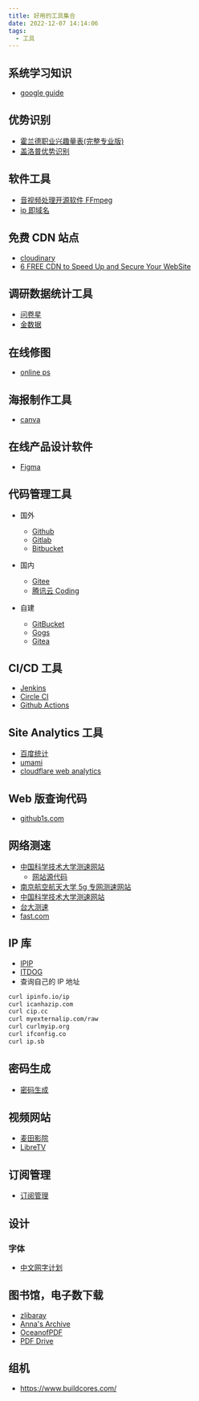 ```yaml
---
title: 好用的工具集合
date: 2022-12-07 14:14:06
tags:
  - 工具
---
```


## 系统学习知识

- [google guide](https://www.googleguide.com/category/query-input/)

## 优势识别

- [霍兰德职业兴趣量表(完整专业版)](https://www.apesk.com/holland/index.html)
- [盖洛普优势识别](https://www.jianshu.com/p/de4af98bdbfc)

## 软件工具

- [音视频处理开源软件 FFmpeg](https://ffmpeg.org/)
- [ip 即域名](https://sslip.io)

## 免费 CDN 站点

- [cloudinary](https://cloudinary.com/)
- [6 FREE CDN to Speed Up and Secure Your WebSite](https://geekflare.com/free-cdn-list/#geekflare-toc-gcore-cdn)

## 调研数据统计工具

- [问卷星](https://www.wjx.cn/)
- [金数据](https://www.jinshuju.net/)

## 在线修图

- [online ps](https://ps.gaoding.com)

## 海报制作工具

- [canva](https://www.canva.cn/)

## 在线产品设计软件

- [Figma](https://www.figma.com/)

## 代码管理工具

- 国外

  - [Github](https://github.com/)
  - [Gitlab](https://about.gitlab.com/)
  - [Bitbucket](https://bitbucket.org/)

- 国内

  - [Gitee](https://gitee.com/)
  - [腾讯云 Coding](https://coding.net/)

- 自建
  - [GitBucket](https://gitbucket.github.io/)
  - [Gogs](https://github.com/gogs/gogs)
  - [Gitea](https://github.com/go-gitea/gitea)

## CI/CD 工具

- [Jenkins](https://www.jenkins.io/)
- [Circle CI](https://circleci.com/)
- [Github Actions](https://github.com/features/actions)

## Site Analytics 工具

- [百度统计](https://tongji.baidu.com/web5/welcome/login)
- [umami](https://umami.is/)
- [cloudflare web analytics](https://www.cloudflare.com/zh-cn/web-analytics/)

## Web 版查询代码

- [github1s.com](https://github1s.com/)

## 网络测速

- [中国科学技术大学测速网站](https://test.ustc.edu.cn/)
  - [网站源代码](https://github.com/bg6cq/speedtest)
- [南京航空航天大学 5g 专网测速网站](http://speed.nuaa.edu.cn/)
- [中国科学技术大学测速网站](https://test.nju.edu.cn/)
- [台大测速](http://speed5.ntu.edu.tw/speed5/)
- [fast.com](https://fast.com/)

## IP 库

- [IPIP](https://www.ipip.net/)
- [ITDOG](https://www.itdog.cn/)
- 查询自己的 IP 地址

```sh
curl ipinfo.io/ip
curl icanhazip.com
curl cip.cc
curl myexternalip.com/raw
curl curlmyip.org
curl ifconfig.co
curl ip.sb
```

## 密码生成

- [密码生成](https://1password.com/password-generator)

## 视频网站

- [麦田影院](https://www.mtyy1.com/)
- [LibreTV](https://libretv-4hx.pages.dev/)

## 订阅管理

- [订阅管理](https://subsnotice.shenjy.workers.dev/)

## 设计

### 字体

- [中文网字计划](https://chinese-font.netlify.app/zh-cn/cdn/)

## 图书馆，电子数下载

- [zlibaray](https://zlib.by/)
- [Anna's Archive](https://annas-archive.org/)
- [OceanofPDF](https://oceanofpdf.com/)
- [PDF Drive](https://pdfdrive.webs.nf/)

## 组机

- https://www.buildcores.com/
